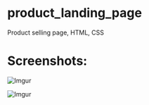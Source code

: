 # product_landing_page
Product selling page, HTML, CSS

# Screenshots:

![Imgur](https://i.imgur.com/hfWeSnD.png)

![Imgur](https://i.imgur.com/i1LfYV2.png)

